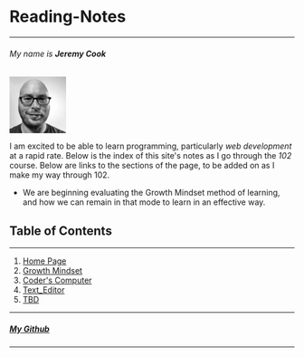 # Reading-Notes

***

###### *My name is **Jeremy Cook*** 

<img src="MyPortrait.jpg" alt="MyPortrait" width="100" align="center"/>

I am excited to be able to learn programming, particularly _web development_ at a rapid rate. Below is the index of this site's notes as I go through the *102* course. Below are links to the sections of the page, to be added on as I make my way through 102. 
  * We are beginning evaluating the Growth Mindset method of learning, and how we can remain in that mode to learn in an effective way.

## Table of Contents

***

1. [Home Page](/README.md)
1. [Growth Mindset](/Learning-Journal.md)
1. [Coder's Computer](/CODERS_COMPUTER.md)
1. [Text_Editor](/Text_Editors.md)
1. [TBD](/Learning-Journal.md)

***

##### [My Github](https://github.com/Ocsilius) 

***
